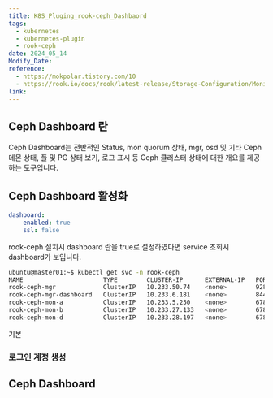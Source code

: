 ```yaml
---
title: K8S_Pluging_rook-ceph_Dashbaord
tags:
  - kubernetes
  - kubernetes-plugin
  - rook-ceph
date: 2024_05_14
Modify_Date: 
reference:
  - https://mokpolar.tistory.com/10
  - https://rook.io/docs/rook/latest-release/Storage-Configuration/Monitoring/ceph-dashboard/
link:
---
```

## Ceph Dashboard 란
Ceph Dashboard는 전반적인 Status, mon quorum 상태, mgr, osd 및 기타 Ceph 데몬 상태, 풀 및 PG 상태 보기, 로그 표시 등 Ceph 클러스터 상태에 대한 개요를 제공하는 도구입니다.

## Ceph Dashboard 활성화
```yaml
dashboard:
	enabled: true
	ssl: false
```
rook-ceph 설치시 dashboard 란을 true로 설정하였다면 service 조회시 dashboard가 보입니다.

```bash
ubuntu@master01:~$ kubectl get svc -n rook-ceph 
NAME                      TYPE        CLUSTER-IP      EXTERNAL-IP   PORT(S)             AGE
rook-ceph-mgr             ClusterIP   10.233.50.74    <none>        9283/TCP            3d21h
rook-ceph-mgr-dashboard   ClusterIP   10.233.6.181    <none>        8443/TCP            3d21h
rook-ceph-mon-a           ClusterIP   10.233.5.250    <none>        6789/TCP,3300/TCP   3d21h
rook-ceph-mon-b           ClusterIP   10.233.27.133   <none>        6789/TCP,3300/TCP   3d21h
rook-ceph-mon-d           ClusterIP   10.233.28.197   <none>        6789/TCP,3300/TCP   3d21h
```
기본

### 로그인 계정 생성
## Ceph Dashboard 